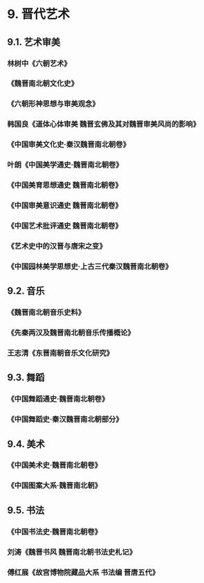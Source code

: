 # 9. 晋代艺术
## 9.1. 艺术审美
### 林树中《六朝艺术》

### 《魏晋南北朝文化史》

### 《六朝形神思想与审美观念》

### 韩国良《道体心体审美 魏晋玄佛及其对魏晋审美风尚的影响》

### 《中国审美文化史·秦汉魏晋南北朝卷》

### 叶朗《中国美学通史·魏晋南北朝卷》

### 《中国美育思想通史 魏晋南北朝卷》

### 《中国审美意识通史 魏晋南北朝卷》

### 《中国艺术批评通史 魏晋南北朝卷》

### 《艺术史中的汉晋与唐宋之变》

### 《中国园林美学思想史·上古三代秦汉魏晋南北朝卷》

## 9.2. 音乐

### 《魏晋南北朝音乐史料》

### 《先秦两汉及魏晋南北朝音乐传播概论》

### 王志清《东晋南朝音乐文化研究》

## 9.3. 舞蹈

### 《中国舞蹈通史·魏晋南北朝卷》

### 《中国舞蹈史·秦汉魏晋南北朝部分》

## 9.4. 美术

### 《中国美术史·魏晋南北朝卷》

### 《中国图案大系·魏晋南北朝》

## 9.5. 书法
### 《中国书法史·魏晋南北朝卷》

### 刘涛《魏晋书风 魏晋南北朝书法史札记》

### 傅红展《故宫博物院藏品大系 书法编 晋唐五代》
